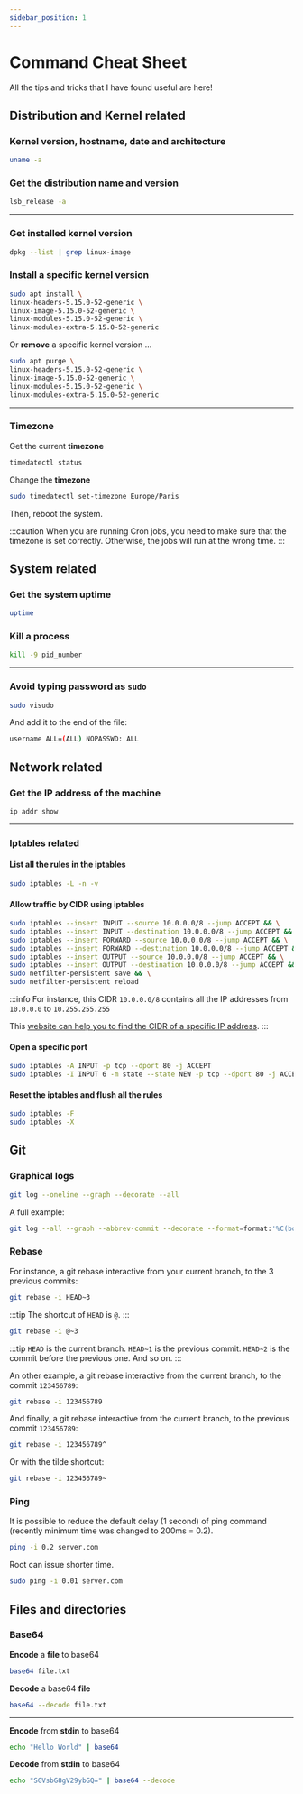 ```yaml
---
sidebar_position: 1
---
```


# Command Cheat Sheet

All the tips and tricks that I have found useful are here!

## Distribution and Kernel related

### Kernel version, hostname, date and architecture

```bash
uname -a
```

### Get the distribution name and version

```bash
lsb_release -a
```

---

### Get installed kernel version

```bash
dpkg --list | grep linux-image
```

### Install a specific kernel version

```bash
sudo apt install \
linux-headers-5.15.0-52-generic \
linux-image-5.15.0-52-generic \
linux-modules-5.15.0-52-generic \
linux-modules-extra-5.15.0-52-generic
```

Or **remove** a specific kernel version ...

```bash
sudo apt purge \
linux-headers-5.15.0-52-generic \
linux-image-5.15.0-52-generic \
linux-modules-5.15.0-52-generic \
linux-modules-extra-5.15.0-52-generic
```

---

### Timezone

Get the current **timezone**

```bash
timedatectl status
```

Change the **timezone**

```bash
sudo timedatectl set-timezone Europe/Paris
```

Then, reboot the system.

:::caution
When you are running Cron jobs, you need to make sure that the timezone is set correctly. Otherwise, the jobs will run at the wrong time.
:::

## System related

### Get the system uptime

```bash
uptime
```

### Kill a process

```bash
kill -9 pid_number
```

---

### Avoid typing password as **`sudo`**

```bash
sudo visudo
```

And add it to the end of the file:

```bash
username ALL=(ALL) NOPASSWD: ALL
```

## Network related

### Get the IP address of the machine

```bash
ip addr show
```

---

### Iptables related

#### List all the rules in the iptables

```bash
sudo iptables -L -n -v
```

#### Allow traffic by CIDR using iptables

```bash
sudo iptables --insert INPUT --source 10.0.0.0/8 --jump ACCEPT && \
sudo iptables --insert INPUT --destination 10.0.0.0/8 --jump ACCEPT && \
sudo iptables --insert FORWARD --source 10.0.0.0/8 --jump ACCEPT && \
sudo iptables --insert FORWARD --destination 10.0.0.0/8 --jump ACCEPT && \
sudo iptables --insert OUTPUT --source 10.0.0.0/8 --jump ACCEPT && \
sudo iptables --insert OUTPUT --destination 10.0.0.0/8 --jump ACCEPT && \
sudo netfilter-persistent save && \
sudo netfilter-persistent reload
```

:::info
For instance, this CIDR `10.0.0.0/8` contains all the IP addresses from `10.0.0.0` to `10.255.255.255`

This [website can help you to find the CIDR of a specific IP address](https://www.ipaddressguide.com/cidr).
:::

#### Open a specific port

```bash
sudo iptables -A INPUT -p tcp --dport 80 -j ACCEPT
sudo iptables -I INPUT 6 -m state --state NEW -p tcp --dport 80 -j ACCEPT
```

#### Reset the iptables and flush all the rules

```bash
sudo iptables -F
sudo iptables -X
```

## Git

### Graphical logs

```bash
git log --oneline --graph --decorate --all
```

A full example:

```bash
git log --all --graph --abbrev-commit --decorate --format=format:'%C(bold blue)%h%C(reset) - %C(bold cyan)%aD%C(reset) %C(bold green)(%ar)%C(reset)%C(bold yellow)%d%C(reset)%n''%s%C(reset) %C(dim)- %an%C(reset)'
```

### Rebase

For instance, a git rebase interactive from your current branch, to the 3 previous commits:

```bash
git rebase -i HEAD~3
```

:::tip
The shortcut of `HEAD` is `@`.
:::

```bash
git rebase -i @~3
```

:::tip
`HEAD` is the current branch. `HEAD~1` is the previous commit. `HEAD~2` is the commit before the previous one. And so on.
:::

An other example, a git rebase interactive from the current branch, to the commit `123456789`:

```bash
git rebase -i 123456789
```

And finally, a git rebase interactive from the current branch, to the previous commit `123456789`:

```bash
git rebase -i 123456789^
```

Or with the tilde shortcut:

```bash
git rebase -i 123456789~
```

### Ping

It is possible to reduce the default delay (1 second) of ping command (recently minimum time was changed to 200ms = 0.2).

```bash
ping -i 0.2 server.com
```

Root can issue shorter time.

```bash
sudo ping -i 0.01 server.com
```

## Files and directories

### Base64

**Encode** a **file** to base64

```bash
base64 file.txt
```

**Decode** a base64 **file**

```bash
base64 --decode file.txt
```

---

**Encode** from **stdin** to base64

```bash
echo "Hello World" | base64
```

**Decode** from **stdin** to base64

```bash
echo "SGVsbG8gV29ybGQ=" | base64 --decode
```
